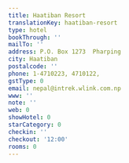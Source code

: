 ```yaml
---
title: Haatiban Resort
translationKey: haatiban-resort
type: hotel
bookThrough: ''
mailTo: ''
address: P.O. Box 1273  Pharping
city: Haatiban
postalcode: ''
phone: 1-4710223, 4710122,
gstType: 0
email: nepal@intrek.wlink.com.np
www: ''
note: ''
web: 0
showHotel: 0
starCategory: 0
checkin: ''
checkout: '12:00'
rooms: 0
---
```

